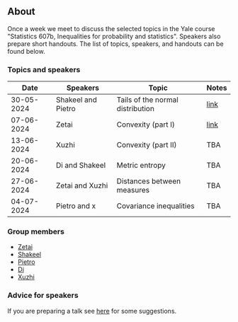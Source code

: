 ## About

Once a week we meet to discuss the selected topics in the Yale course "Statistics 607b, Inequalities for probability and statistics". Speakers also prepare short handouts. The list of topics, speakers, and handouts can be found below.

### Topics and speakers

| Date | Speakers | Topic | Notes |
|---|---|---|---|
| 30-05-2024 | Shakeel and Pietro | Tails of the normal distribution | [link](https://github.com/LSE-607b/Statistics-607b-LSE-2024/tree/main/01-Tails-of-the-normal-distribution) |
| 07-06-2024 | Zetai | Convexity (part I) | [link](https://github.com/LSE-607b/LSE-607b-handouts/tree/main/02-Convexity) |
| 13-06-2024 | Xuzhi | Convexity (part II) | TBA |
| 20-06-2024 | Di and Shakeel | Metric entropy | TBA |
| 27-06-2024 | Zetai and Xuzhi | Distances between measures | TBA |
| 04-07-2024 | Pietro and x | Covariance inequalities | TBA |

### Group members

* [Zetai](https://www.lse.ac.uk/statistics/people/zetai-cen)
* [Shakeel](https://gaviosha.xyz/)
* [Pietro](https://pitspa.github.io/)
* [Di](https://disu-stat.github.io/) 
* [Xuzhi](https://www.lse.ac.uk/statistics/people/xuzhi-yang)

### Advice for speakers

If you are preparing a talk see [here](advice-for-talks.html) for some suggestions.
